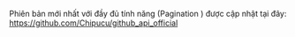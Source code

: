 Phiên bản mới nhất với đầy đủ tính năng (Pagination )
được cập nhật tại đây: 
https://github.com/Chipucu/github_api_official
